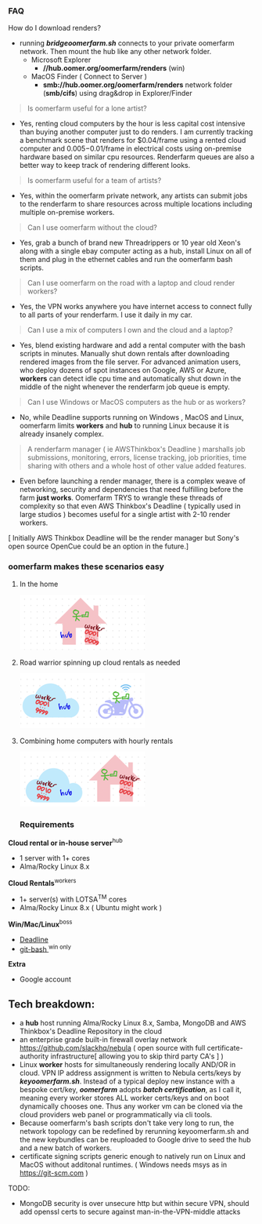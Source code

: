 ### FAQ
How do I download renders?
- running ***bridgeoomerfarm.sh*** connects to your private oomerfarm network. Then mount the hub like any other network folder.
    -  Microsoft Explorer 
        - **//hub.oomer.org/oomerfarm/renders**  (win)
    -  MacOS Finder ( Connect to Server ) 
        - **smb://hub.oomer.org/oomerfarm/renders** network  folder (**smb/cifs**) using drag&drop in Explorer/Finder 

>Is oomerfarm useful for a lone artist?
- Yes, renting cloud computers by the hour is less capital cost intensive than buying another computer just to do renders. I am currently tracking a benchmark scene that renders for $0.04/frame using a rented cloud computer and $0.005-$0.01/frame in electrical costs using on-premise hardware based on similar cpu resources.  Renderfarm queues are also a better way to keep track of rendering different looks.

>Is oomerfarm useful for a team of artists?
- Yes, within the oomerfarm private network, any artists can submit jobs to the renderfarm to share resources across multiple locations including multiple on-premise workers. 

>Can I use oomerfarm without the cloud?
- Yes, grab a bunch of brand new Threadrippers or 10 year old Xeon's along with a single ebay computer acting as a hub, install Linux on all of them and plug in the ethernet cables and run the oomerfarm bash scripts.

>Can I use oomerfarm on the road with a laptop and cloud render workers?
- Yes, the VPN works anywhere you have internet access to connect fully to all parts of your renderfarm. I use it daily in my car.

>Can I use a mix of computers I own and the cloud and a laptop?
- Yes, blend existing hardware and add a rental computer with the bash scripts in minutes. Manually shut down rentals after downloading rendered images from the file server. For advanced animation users, who deploy dozens of spot instances on Google, AWS or Azure, **workers** can detect idle cpu time and automatically shut down in the middle of the night whenever the renderfarm job queue is empty.

> Can I use Windows or MacOS computers as the hub or as workers?
- No, while Deadline supports running on Windows , MacOS and Linux, oomerfarm limits  **workers** and **hub** to running Linux because it is already insanely complex.

>A renderfarm manager ( ie AWSThinkbox's Deadline ) marshalls job submissions, monitoring, errors, license tracking, job priorities, time sharing with others and a whole host of other value added features. 

- Even before launching a render manager, there is a complex weave of networking, security and dependencies that need fulfilling before the farm **just works**. Oomerfarm TRYS to wrangle these threads of complexity so that even AWS Thinkbox's Deadline ( typically used in large studios ) becomes useful for a single artist with 2-10 render workers.

[ Initially AWS Thinkbox Deadline will be the render manager but Sony's open source OpenCue could be an option in the future.]

### oomerfarm makes these scenarios easy ###

1. In the home

    ![image](../img/deployhome.png )

2. Road warrior spinning up cloud rentals as needed

    ![image](../img/deploycloud.png )

3. Combining home computers with hourly rentals

    ![image](../img/deploymixed.png )

    ### Requirements ###

**Cloud rental or in-house server**<sup>hub</sup>
- 1 server with 1+ cores
- Alma/Rocky Linux 8.x 

**Cloud Rentals**<sup>workers</sup>
- 1+ server(s) with LOTSA<sup>TM</sup> cores
- Alma/Rocky Linux 8.x ( Ubuntu might work )

**Win/Mac/Linux**<sup>boss</sup>
- [ Deadline ]( https://awsthinkbox.com )
- [ git-bash ]( https://git-scm.com )<sup>win only</sup>

**Extra**
- Google account


## Tech breakdown:
-  a **hub** host running Alma/Rocky Linux 8.x, Samba, MongoDB and AWS Thinkbox's Deadline Repository in the cloud
- an enterprise grade built-in firewall overlay network https://github.com/slackhq/nebula ( open source with full certificate-authority infrastructure[ allowing you to skip third party CA's ] )
- Linux **worker** hosts for simultaneously rendering locally AND/OR in cloud. VPN IP address assignment is written to Nebula certs/keys by ***keyoomerfarm.sh***. Instead of a typical deploy new instance with a bespoke cert/key, ***oomerfarm*** adopts ***batch certification***, as I call it, meaning every worker stores ALL worker certs/keys and on boot dynamically chooses one. Thus any worker vm can be cloned via the cloud providers web panel or programmatically via cli tools.
- Because oomerfarm's bash scripts don't take very long to run, the network topology can be redefined by rerunning keyoomerfarm.sh and the new keybundles can be reuploaded to Google drive to seed the hub and a new batch of workers.
- certificate signing scripts generic enough to natively run on Linux and MacOS without additonal runtimes.
( Windows needs msys as in https://git-scm.com )

TODO:
- MongoDB security is over unsecure http but within secure VPN, should add openssl certs to secure against man-in-the-VPN-middle attacks
